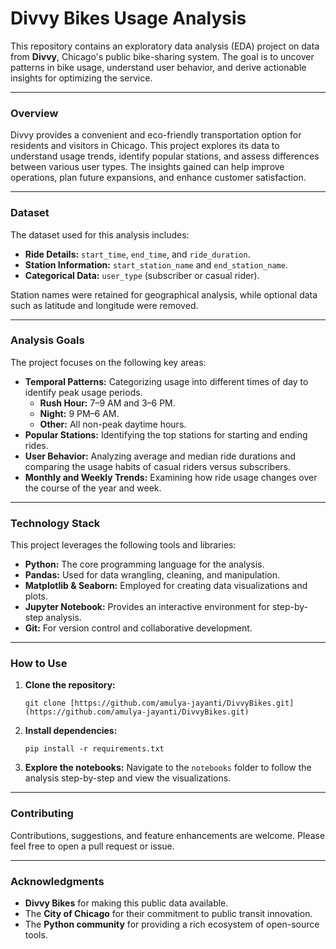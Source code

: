 # Divvy Bikes Usage Analysis

This repository contains an exploratory data analysis (EDA) project on data from **Divvy**, Chicago's public bike-sharing system. The goal is to uncover patterns in bike usage, understand user behavior, and derive actionable insights for optimizing the service. 

---

### **Overview**

Divvy provides a convenient and eco-friendly transportation option for residents and visitors in Chicago. This project explores its data to understand usage trends, identify popular stations, and assess differences between various user types. The insights gained can help improve operations, plan future expansions, and enhance customer satisfaction.

---

### **Dataset**

The dataset used for this analysis includes:

* **Ride Details:** `start_time`, `end_time`, and `ride_duration`.
* **Station Information:** `start_station_name` and `end_station_name`.
* **Categorical Data:** `user_type` (subscriber or casual rider).

Station names were retained for geographical analysis, while optional data such as latitude and longitude were removed.

---

### **Analysis Goals**

The project focuses on the following key areas:

* **Temporal Patterns:** Categorizing usage into different times of day to identify peak usage periods.
    * **Rush Hour:** 7–9 AM and 3–6 PM.
    * **Night:** 9 PM–6 AM.
    * **Other:** All non-peak daytime hours.
* **Popular Stations:** Identifying the top stations for starting and ending rides.
* **User Behavior:** Analyzing average and median ride durations and comparing the usage habits of casual riders versus subscribers.
* **Monthly and Weekly Trends:** Examining how ride usage changes over the course of the year and week.

---

### **Technology Stack**

This project leverages the following tools and libraries:

* **Python:** The core programming language for the analysis.
* **Pandas:** Used for data wrangling, cleaning, and manipulation.
* **Matplotlib & Seaborn:** Employed for creating data visualizations and plots.
* **Jupyter Notebook:** Provides an interactive environment for step-by-step analysis.
* **Git:** For version control and collaborative development.

---

### **How to Use**

1.  **Clone the repository:**
    ```
    git clone [https://github.com/amulya-jayanti/DivvyBikes.git](https://github.com/amulya-jayanti/DivvyBikes.git)
    ```
2.  **Install dependencies:**
    ```
    pip install -r requirements.txt
    ```
3.  **Explore the notebooks:**
    Navigate to the `notebooks` folder to follow the analysis step-by-step and view the visualizations.

---

### **Contributing**

Contributions, suggestions, and feature enhancements are welcome. Please feel free to open a pull request or issue.

---

### **Acknowledgments**

* **Divvy Bikes** for making this public data available.
* The **City of Chicago** for their commitment to public transit innovation.
* The **Python community** for providing a rich ecosystem of open-source tools.

